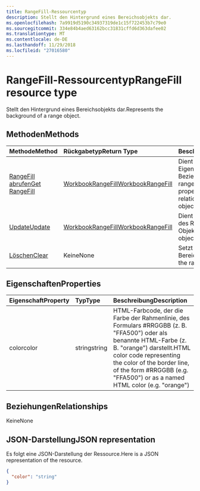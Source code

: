```yaml
---
title: RangeFill-Ressourcentyp
description: Stellt den Hintergrund eines Bereichsobjekts dar.
ms.openlocfilehash: 7a9919d5190c34937319de1c15f722453b7c79e0
ms.sourcegitcommit: 334e84b4aed63162bcc31831cffd6d363dafee02
ms.translationtype: MT
ms.contentlocale: de-DE
ms.lasthandoff: 11/29/2018
ms.locfileid: "27016580"
---
```

# <a name="rangefill-resource-type"></a><span data-ttu-id="f0769-103">RangeFill-Ressourcentyp</span><span class="sxs-lookup"><span data-stu-id="f0769-103">RangeFill resource type</span></span>

<span data-ttu-id="f0769-104">Stellt den Hintergrund eines Bereichsobjekts dar.</span><span class="sxs-lookup"><span data-stu-id="f0769-104">Represents the background of a range object.</span></span>


## <a name="methods"></a><span data-ttu-id="f0769-105">Methoden</span><span class="sxs-lookup"><span data-stu-id="f0769-105">Methods</span></span>

| <span data-ttu-id="f0769-106">Methode</span><span class="sxs-lookup"><span data-stu-id="f0769-106">Method</span></span>           | <span data-ttu-id="f0769-107">Rückgabetyp</span><span class="sxs-lookup"><span data-stu-id="f0769-107">Return Type</span></span>    |<span data-ttu-id="f0769-108">Beschreibung</span><span class="sxs-lookup"><span data-stu-id="f0769-108">Description</span></span>|
|:---------------|:--------|:----------|
|[<span data-ttu-id="f0769-109">RangeFill abrufen</span><span class="sxs-lookup"><span data-stu-id="f0769-109">Get RangeFill</span></span>](../api/rangefill-get.md) | [<span data-ttu-id="f0769-110">WorkbookRangeFill</span><span class="sxs-lookup"><span data-stu-id="f0769-110">WorkbookRangeFill</span></span>](rangefill.md) |<span data-ttu-id="f0769-111">Dient zum Lesen der Eigenschaften und der Beziehungen des rangeFill-Objekts.</span><span class="sxs-lookup"><span data-stu-id="f0769-111">Read properties and relationships of rangeFill object.</span></span>|
|[<span data-ttu-id="f0769-112">Update</span><span class="sxs-lookup"><span data-stu-id="f0769-112">Update</span></span>](../api/rangefill-update.md) | [<span data-ttu-id="f0769-113">WorkbookRangeFill</span><span class="sxs-lookup"><span data-stu-id="f0769-113">WorkbookRangeFill</span></span>](rangefill.md)   |<span data-ttu-id="f0769-114">Dient zum Aktualisieren des RangeFill-Objekts.</span><span class="sxs-lookup"><span data-stu-id="f0769-114">Update RangeFill object.</span></span> |
|[<span data-ttu-id="f0769-115">Löschen</span><span class="sxs-lookup"><span data-stu-id="f0769-115">Clear</span></span>](../api/rangefill-clear.md)|<span data-ttu-id="f0769-116">Keine</span><span class="sxs-lookup"><span data-stu-id="f0769-116">None</span></span>|<span data-ttu-id="f0769-117">Setzt den Hintergrund des Bereichs zurück.</span><span class="sxs-lookup"><span data-stu-id="f0769-117">Resets the range background.</span></span>|

## <a name="properties"></a><span data-ttu-id="f0769-118">Eigenschaften</span><span class="sxs-lookup"><span data-stu-id="f0769-118">Properties</span></span>
| <span data-ttu-id="f0769-119">Eigenschaft</span><span class="sxs-lookup"><span data-stu-id="f0769-119">Property</span></span>     | <span data-ttu-id="f0769-120">Typ</span><span class="sxs-lookup"><span data-stu-id="f0769-120">Type</span></span>   |<span data-ttu-id="f0769-121">Beschreibung</span><span class="sxs-lookup"><span data-stu-id="f0769-121">Description</span></span>|
|:---------------|:--------|:----------|
|<span data-ttu-id="f0769-122">color</span><span class="sxs-lookup"><span data-stu-id="f0769-122">color</span></span>|<span data-ttu-id="f0769-123">string</span><span class="sxs-lookup"><span data-stu-id="f0769-123">string</span></span>|<span data-ttu-id="f0769-124">HTML-Farbcode, der die Farbe der Rahmenlinie, des Formulars #RRGGBB (z. B.  "FFA500") oder als benannte HTML-Farbe (z. B. "orange") darstellt.</span><span class="sxs-lookup"><span data-stu-id="f0769-124">HTML color code representing the color of the border line, of the form #RRGGBB (e.g. "FFA500") or as a named HTML color (e.g. "orange")</span></span>|

## <a name="relationships"></a><span data-ttu-id="f0769-125">Beziehungen</span><span class="sxs-lookup"><span data-stu-id="f0769-125">Relationships</span></span>
<span data-ttu-id="f0769-126">Keine</span><span class="sxs-lookup"><span data-stu-id="f0769-126">None</span></span>


## <a name="json-representation"></a><span data-ttu-id="f0769-127">JSON-Darstellung</span><span class="sxs-lookup"><span data-stu-id="f0769-127">JSON representation</span></span>

<span data-ttu-id="f0769-128">Es folgt eine JSON-Darstellung der Ressource.</span><span class="sxs-lookup"><span data-stu-id="f0769-128">Here is a JSON representation of the resource.</span></span>

<!--{
  "blockType": "resource",
  "optionalProperties": [],
  "baseType": "microsoft.graph.entity",
  "@odata.type": "microsoft.graph.workbookRangeFill"
}-->

```json
{
  "color": "string"
}

```

<!-- uuid: 8fcb5dbc-d5aa-4681-8e31-b001d5168d79
2015-10-25 14:57:30 UTC -->
<!-- {
  "type": "#page.annotation",
  "description": "RangeFill resource",
  "keywords": "",
  "section": "documentation",
  "tocPath": ""
}-->